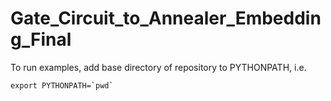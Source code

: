 # Gate_Circuit_to_Annealer_Embedding_Final

To run examples, add base directory of repository to PYTHONPATH, i.e.

```export PYTHONPATH=`pwd` ```
